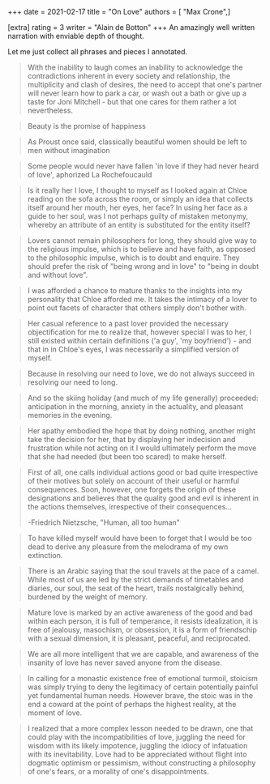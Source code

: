 +++
date = 2021-02-17
title = "On Love"
authors = [ "Max Crone",]

[extra]
rating = 3
writer = "Alain de Botton"
+++
An amazingly well written narration with enviable depth of thought.
<!-- more -->
Let me just collect all phrases and pieces I annotated.

> With the inability to laugh comes an inability to acknowledge the contradictions inherent in every society and relationship, the multiplicity and clash of desires, the need to accept that one's partner will never learn how to park a car, or wash out a bath or give up a taste for Joni Mitchell - but that one cares for them rather a lot nevertheless.

> Beauty is the promise of happiness

> As Proust once said, classically beautiful women should be left to men without imagination

> Some people would never have fallen 'in love if they had never heard of love', aphorized La Rochefoucauld

> Is it really her I love, I thought to myself as I looked again at Chloe reading on the sofa across the room, or simply an idea that collects itself around her mouth, her eyes, her face? In using her face as a guide to her soul, was I not perhaps guilty of mistaken metonymy, whereby an attribute of an entity is substituted for the entity itself?

> Lovers cannot remain philosophers for long, they should give way to the religious impulse, which is to believe and have faith, as opposed to the philosophic impulse, which is to doubt and enquire. They should prefer the risk of "being wrong and in love" to "being in doubt and without love".

> I was afforded a chance to mature thanks to the insights into my personality that Chloe afforded me. It takes the intimacy of a lover to point out facets of character that others simply don't bother with.

> Her casual reference to a past lover provided the necessary objectification for me to realize that, however special I was to her, I still existed within certain definitions ('a guy', 'my boyfriend') - and that in in Chloe's eyes, I was necessarily a simplified version of myself.

> Because in resolving our need to love, we do not always succeed in resolving our need to long.

> And so the skiing holiday (and much of my life generally) proceeded: anticipation in the morning, anxiety in the actuality, and pleasant memories in the evening.

> Her apathy embodied the hope that by doing nothing, another might take the decision for her, that by displaying her indecision and frustration while not acting on it I would ultimately perform the move that she had needed (but been too scared) to make herself.

> First of all, one calls individual actions good or bad quite irrespective of their motives but solely on account of their useful or harmful consequences. Soon, however, one forgets the origin of these designations and believes that the quality good and evil is inherent in the actions themselves, irrespective of their consequences...
> 
> -Friedrich Nietzsche, "Human, all too human"

> To have killed myself would have been to forget that I would be too dead to derive any pleasure from the melodrama of my own extinction.

> There is an Arabic saying that the soul travels at the pace of a camel. While most of us are led by the strict demands of timetables and diaries, our soul, the seat of the heart, trails nostalgically behind, burdened by the weight of memory.

> Mature love is marked by an active awareness of the good and bad within each person, it is full of temperance, it resists idealization, it is free of jealousy, masochism, or obsession, it is a form of friendschip with a sexual dimension, it is pleasant, peaceful, and reciprocated.

> We are all more intelligent that we are capable, and awareness of the insanity of love has never saved anyone from the disease.

> In calling for a monastic existence free of emotional turmoil, stoicism was simply trying to deny the legitimacy of certain potentially painful yet fundamental human needs. However brave, the stoic was in the end a coward at the point of perhaps the highest reality, at the moment of love.

> I realized that a more complex lesson needed to be drawn, one that could play with the incompatibilities of love, juggling the need for wisdom with its likely impotence, juggling the idiocy of infatuation with its inevitability. Love had to be appreciated without flight into dogmatic optimism or pessimism, without constructing a philosophy of one's fears, or a morality of one's disappointments.
